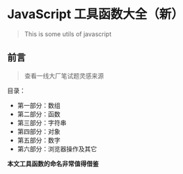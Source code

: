 # JavaScript 工具函数大全（新）
> This is some utils of javascript

## 前言
> 查看一线大厂笔试题灵感来源

目录：

- 第一部分：数组
- 第二部分：函数
- 第三部分：字符串
- 第四部分：对象
- 第五部分：数字
- 第六部分：浏览器操作及其它

**本文工具函数的命名非常值得借鉴**
